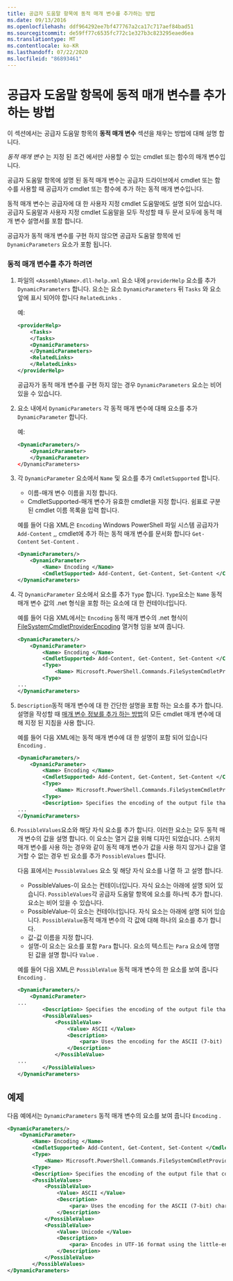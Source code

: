 ```yaml
---
title: 공급자 도움말 항목에 동적 매개 변수를 추가하는 방법
ms.date: 09/13/2016
ms.openlocfilehash: ddf964292ee7bf477767a2ca17c717aef84bad51
ms.sourcegitcommit: de59ff77c6535fc772c1e327b3c823295eaed6ea
ms.translationtype: MT
ms.contentlocale: ko-KR
ms.lasthandoff: 07/22/2020
ms.locfileid: "86893461"
---
```

# <a name="how-to-add-dynamic-parameters-to-a-provider-help-topic"></a>공급자 도움말 항목에 동적 매개 변수를 추가하는 방법

이 섹션에서는 공급자 도움말 항목의 **동적 매개 변수** 섹션을 채우는 방법에 대해 설명 합니다.

*동적 매개 변수* 는 지정 된 조건 에서만 사용할 수 있는 cmdlet 또는 함수의 매개 변수입니다.

공급자 도움말 항목에 설명 된 동적 매개 변수는 공급자 드라이브에서 cmdlet 또는 함수를 사용할 때 공급자가 cmdlet 또는 함수에 추가 하는 동적 매개 변수입니다.

동적 매개 변수는 공급자에 대 한 사용자 지정 cmdlet 도움말에도 설명 되어 있습니다. 공급자 도움말과 사용자 지정 cmdlet 도움말을 모두 작성할 때 두 문서 모두에 동적 매개 변수 설명서를 포함 합니다.

공급자가 동적 매개 변수를 구현 하지 않으면 공급자 도움말 항목에 빈 `DynamicParameters` 요소가 포함 됩니다.

### <a name="to-add-dynamic-parameters"></a>동적 매개 변수를 추가 하려면

1. 파일의 `<AssemblyName>.dll-help.xml` 요소 내에 `providerHelp` 요소를 추가 `DynamicParameters` 합니다. 요소는 요소 `DynamicParameters` 뒤 `Tasks` 와 요소 앞에 표시 되어야 합니다 `RelatedLinks` .

   예:

    ```xml
    <providerHelp>
        <Tasks>
        </Tasks>
        <DynamicParameters>
        </DynamicParameters>
        <RelatedLinks>
        </RelatedLinks>
    </providerHelp>
    ```

   공급자가 동적 매개 변수를 구현 하지 않는 경우 `DynamicParameters` 요소는 비어 있을 수 있습니다.

1. 요소 내에서 `DynamicParameters` 각 동적 매개 변수에 대해 요소를 추가 `DynamicParameter` 합니다.

   예:

    ```xml
    <DynamicParameters/>
        <DynamicParameter>
        </DynamicParameter>
    </DynamicParameters>
    ```

1. 각 `DynamicParameter` 요소에서 `Name` 및 요소를 추가 `CmdletSupported` 합니다.

   - 이름-매개 변수 이름을 지정 합니다.
   - CmdletSupported-매개 변수가 유효한 cmdlet을 지정 합니다. 쉼표로 구분 된 cmdlet 이름 목록을 입력 합니다.

   예를 들어 다음 XML은 `Encoding` Windows PowerShell 파일 시스템 공급자가 `Add-Content` ,, cmdlet에 추가 하는 동적 매개 변수를 문서화 합니다 `Get-Content` `Set-Content` .

    ```xml
    <DynamicParameters/>
        <DynamicParameter>
            <Name> Encoding </Name>
            <CmdletSupported> Add-Content, Get-Content, Set-Content </CmdletSupported>
    </DynamicParameters>

    ```

1. 각 `DynamicParameter` 요소에서 요소를 추가 `Type` 합니다. `Type`요소는 `Name` 동적 매개 변수 값의 .net 형식을 포함 하는 요소에 대 한 컨테이너입니다.

   예를 들어 다음 XML에서는 `Encoding` 동적 매개 변수의 .net 형식이 [FileSystemCmdletProviderEncoding](/dotnet/api/microsoft.powershell.commands.filesystemcmdletproviderencoding) 열거형 임을 보여 줍니다.

    ```xml
    <DynamicParameters/>
        <DynamicParameter>
            <Name> Encoding </Name>
            <CmdletSupported> Add-Content, Get-Content, Set-Content </CmdletSupported>
            <Type>
                <Name> Microsoft.PowerShell.Commands.FileSystemCmdletProviderEncoding </Name>
            <Type>
    ...
    </DynamicParameters>
    ```

1. `Description`동적 매개 변수에 대 한 간단한 설명을 포함 하는 요소를 추가 합니다. 설명을 작성할 때 [매개 변수 정보를 추가 하는 방법](./how-to-add-parameter-information.md)의 모든 cmdlet 매개 변수에 대해 지정 된 지침을 사용 합니다.

   예를 들어 다음 XML에는 동적 매개 변수에 대 한 설명이 포함 되어 있습니다 `Encoding` .

    ```xml
    <DynamicParameters/>
        <DynamicParameter>
            <Name> Encoding </Name>
            <CmdletSupported> Add-Content, Get-Content, Set-Content </CmdletSupported>
            <Type>
                <Name> Microsoft.PowerShell.Commands.FileSystemCmdletProviderEncoding </Name>
            <Type>
            <Description> Specifies the encoding of the output file that contains the content. </Description>
    ...
    </DynamicParameters>
    ```

1. `PossibleValues`요소와 해당 자식 요소를 추가 합니다. 이러한 요소는 모두 동적 매개 변수의 값을 설명 합니다. 이 요소는 열거 값을 위해 디자인 되었습니다. 스위치 매개 변수를 사용 하는 경우와 같이 동적 매개 변수가 값을 사용 하지 않거나 값을 열거할 수 없는 경우 빈 요소를 추가 `PossibleValues` 합니다.

   다음 표에서는 `PossibleValues` 요소 및 해당 자식 요소를 나열 하 고 설명 합니다.

   - PossibleValues-이 요소는 컨테이너입니다. 자식 요소는 아래에 설명 되어 있습니다. `PossibleValues`각 공급자 도움말 항목에 요소를 하나씩 추가 합니다. 요소는 비어 있을 수 있습니다.
   - PossibleValue-이 요소는 컨테이너입니다. 자식 요소는 아래에 설명 되어 있습니다. `PossibleValue`동적 매개 변수의 각 값에 대해 하나의 요소를 추가 합니다.
   - 값-값 이름을 지정 합니다.
   - 설명-이 요소는 요소를 포함 `Para` 합니다. 요소의 텍스트는 `Para` 요소에 명명 된 값을 설명 합니다 `Value` .

   예를 들어 다음 XML은 `PossibleValue` 동적 매개 변수의 한 요소를 보여 줍니다 `Encoding` .

    ```xml
    <DynamicParameters/>
        <DynamicParameter>
    ...
            <Description> Specifies the encoding of the output file that contains the content. </Description>
            <PossibleValues>
                <PossibleValue>
                    <Value> ASCII </Value>
                    <Description>
                        <para> Uses the encoding for the ASCII (7-bit) character set. </para>
                    </Description>
                </PossibleValue>
    ...
            </PossibleValues>
    </DynamicParameters>
    ```

## <a name="example"></a>예제

다음 예에서는 `DynamicParameters` 동적 매개 변수의 요소를 보여 줍니다 `Encoding` .

```xml
<DynamicParameters/>
    <DynamicParameter>
        <Name> Encoding </Name>
        <CmdletSupported> Add-Content, Get-Content, Set-Content </CmdletSupported>
        <Type>
            <Name> Microsoft.PowerShell.Commands.FileSystemCmdletProviderEncoding </Name>
        <Type>
        <Description> Specifies the encoding of the output file that contains the content. </Description>
        <PossibleValues>
            <PossibleValue>
                <Value> ASCII </Value>
                <Description>
                    <para> Uses the encoding for the ASCII (7-bit) character set. </para>
                </Description>
            </PossibleValue>
            <PossibleValue>
                <Value> Unicode </Value>
                <Description>
                    <para> Encodes in UTF-16 format using the little-endian byte order. </para>
                </Description>
            </PossibleValue>
        </PossibleValues>
</DynamicParameters>
```

